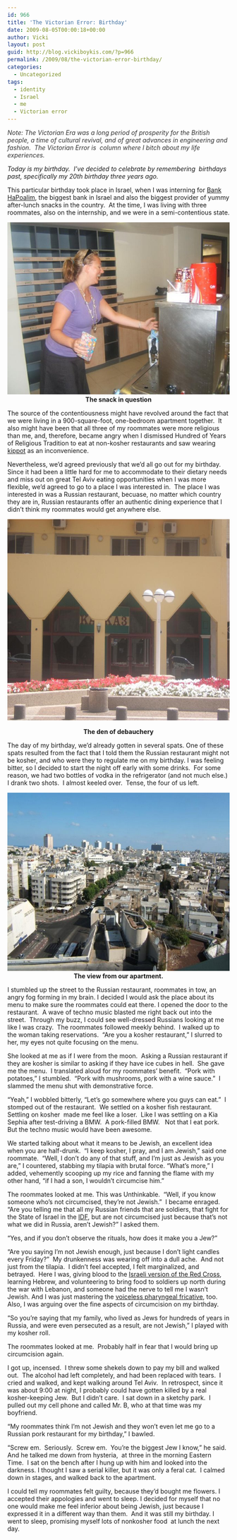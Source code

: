 ```yaml
---
id: 966
title: 'The Victorian Error: Birthday'
date: 2009-08-05T00:00:18+00:00
author: Vicki
layout: post
guid: http://blog.vickiboykis.com/?p=966
permalink: /2009/08/the-victorian-error-birthday/
categories:
  - Uncategorized
tags:
  - identity
  - Israel
  - me
  - Victorian error
---
```

<span style="color: #333333;"><span style="color: #333333;"><em>Note: The Victorian Era was a long period of prosperity for the British people, a time of cultural revival, and of great advances in engineering and fashion.  The Victorian Error is  column where I bitch about my life experiences.</em></span></span>

_Today is my birthday.  I&#8217;ve decided to celebrate by remembering  birthdays past, specifically my 20th birthday three years ago._

This particular birthday took place in Israel, when I was interning for [Bank HaPoalim](http://www.bankhapoalim.com/), the biggest bank in Israel and also the biggest provider of yummy after-lunch snacks in the country.  At the time, I was living with three roommates, also on the internship, and we were in a semi-contentious state.

<p style="text-align: center;">
  <img class="aligncenter size-full wp-image-967" title="2183485510075656412nvlfqw_ph" src="https://raw.githubusercontent.com/veekaybee/wlb/gh-pages/assets/images/2009/08/2183485510075656412nvlfqw_ph.jpg" alt="2183485510075656412nvlfqw_ph" width="520" height="390" /><strong>The snack in question</strong>
</p>

<p style="text-align: left;">
  The source of the contentiousness might have revolved around the fact that we were living in a 900-square-foot, one-bedroom apartment together.  It also might have been that all three of my roommates were more religious than me, and, therefore, became angry when I dismissed Hundred of Years of Religious Tradition to eat at non-kosher restaurants and saw wearing<a href="http://en.wikipedia.org/wiki/Kippah"> kippot</a> as an inconvenience.
</p>

Nevertheless, we&#8217;d agreed previously that we&#8217;d all go out for my birthday.  Since it had been a little hard for me to accommodate to their dietary needs and miss out on great Tel Aviv eating opportunities when I was more flexible, we&#8217;d agreed to go to a place I was interested in.  The place I was interested in was a Russian restaurant, becuase, no matter which country they are in, Russian restaurants offer an authentic dining experience that I didn&#8217;t think my roommates would get anywhere else.

[<img class="aligncenter size-full wp-image-968" title="2550097080075656412dxewbp_ph" src="https://raw.githubusercontent.com/veekaybee/wlb/gh-pages/assets/images/2009/08/2550097080075656412dxewbp_ph.jpg" alt="2550097080075656412dxewbp_ph" width="608" height="456" />](https://raw.githubusercontent.com/veekaybee/wlb/gh-pages/assets/images/2009/08/2550097080075656412dxewbp_ph.jpg)

<p style="text-align: center;">
  <strong>The den of debauchery</strong>
</p>

The day of my birthday, we&#8217;d already gotten in several spats. One of these spats resulted from the fact that I told them the Russian restaurant might not be kosher, and who were they to regulate me on my birthday. I was feeling bitter, so I decided to start the night off early with some drinks.  For some reason, we had two bottles of vodka in the refrigerator (and not much else.)  I drank two shots.  I almost keeled over.  Tense, the four of us left.

<p style="text-align: center;">
  <a href="https://raw.githubusercontent.com/veekaybee/wlb/gh-pages/assets/images/2009/08/2288485300075656412iipqhi_ph.jpg"><img class="aligncenter size-full wp-image-971" title="2288485300075656412iipqhi_ph" src="https://raw.githubusercontent.com/veekaybee/wlb/gh-pages/assets/images/2009/08/2288485300075656412iipqhi_ph.jpg" alt="2288485300075656412iipqhi_ph" width="539" height="404" /></a><strong>The view from our apartment.</strong>
</p>

I stumbled up the street to the Russian restaurant, roommates in tow, an angry fog forming in my brain. I decided I would ask the place about its  menu to make sure the roommates could eat there. I opened the door to the restaurant.  A wave of techno music blasted me right back out into the street.  Through my buzz, I could see well-dressed Russians looking at me like I was crazy.  The roommates followed meekly behind.  I walked up to the woman taking reservations.  &#8220;Are you a kosher restaurant,&#8221; I slurred to her, my eyes not quite focusing on the menu.

She looked at me as if I were from the moon.  Asking a Russian restaurant if they are kosher is similar to asking if they have ice cubes in hell.  She gave me the menu.  I translated aloud for my roommates&#8217; benefit.  &#8220;Pork with potatoes,&#8221; I stumbled.  &#8220;Pork with mushrooms, pork with a wine sauce.&#8221;  I slammed the menu shut with demonstrative force.

&#8220;Yeah,&#8221; I wobbled bitterly, &#8220;Let&#8217;s go somewhere where you guys can eat.&#8221;  I stomped out of the restaurant.  We settled on a kosher fish restaurant.  Settling on kosher  made me feel like a loser.  Like I was settling on a Kia Sephia after test-driving a BMW.  A pork-filled BMW.   Not that I eat pork.  But the techno music would have been awesome.

We started talking about what it means to be Jewish, an excellent idea when you are half-drunk.  &#8220;I keep kosher, I pray, and I am Jewish,&#8221; said one roommate.  &#8220;Well, I don&#8217;t do any of that stuff, and I&#8217;m just as Jewish as you are,&#8221; I countered, stabbing my tilapia with brutal force. &#8220;What&#8217;s more,&#8221; I added, vehemently scooping up my rice and fanning the flame with my other hand, &#8220;if I had a son, I wouldn&#8217;t circumcise him.&#8221;

The roommates looked at me. This was Unthinkable.  &#8220;Well, if you know someone who&#8217;s not circumcised, they&#8217;re not Jewish.&#8221;  I became enraged.  &#8220;Are you telling me that all my Russian friends that are soldiers, that fight for the State of Israel in the [IDF](http://en.wikipedia.org/wiki/Israel_Defense_Forces), but are not circumcised just because that&#8217;s not what we did in Russia, aren&#8217;t Jewish?&#8221; I asked them.

&#8220;Yes, and if you don&#8217;t observe the rituals, how does it make you a Jew?&#8221;

&#8220;Are you saying I&#8217;m not Jewish enough, just because I don&#8217;t light candles every Friday?&#8221;  My drunkenness was wearing off into a dull ache.  And not just from the tilapia.  I didn&#8217;t feel accepted, I felt marginalized, and betrayed.  Here I was, giving blood to the [Israeli version of the Red Cross](http://en.wikipedia.org/wiki/Magen_David_Adom),  learning Hebrew, and volunteering to bring food to soldiers up north during the war with Lebanon, and someone had the nerve to tell me I wasn&#8217;t Jewish. And I was just mastering the [voiceless pharyngeal fricative](http://en.wikipedia.org/wiki/Voiceless_pharyngeal_fricative), too.   Also, I was arguing over the fine aspects of circumcision on my birthday.

&#8220;So you&#8217;re saying that my family, who lived as Jews for hundreds of years in Russia, and were even persecuted as a result, are not Jewish,&#8221; I played with my kosher roll.

The roommates looked at me.  Probably half in fear that I would bring up circumcision again.

I got up, incensed.  I threw some shekels down to pay my bill and walked out.  The alcohol had left completely, and had been replaced with tears.  I cried and walked, and kept walking around Tel Aviv.  In retrospect, since it was about 9:00 at night, I probably could have gotten killed by a real kosher-keeping Jew.  But I didn&#8217;t care.  I sat down in a sketchy park.  I pulled out my cell phone and called Mr. B, who at that time was my boyfriend.

&#8220;My roommates think I&#8217;m not Jewish and they won&#8217;t even let me go to a Russian pork restaurant for my birthday,&#8221; I bawled.

&#8220;Screw em.  Seriously.  Screw em.  You&#8217;re the biggest Jew I know,&#8221; he said.  And he talked me down from hysteria,  at three in the morning Eastern Time.  I sat on the bench after I hung up with him and looked into the darkness. I thought I saw a serial killer, but it was only a feral cat.  I calmed down in stages, and walked back to the apartment.

I could tell my roommates felt guilty, because they&#8217;d bought me flowers. I accepted their appologies and went to sleep. I decided for myself that no one would make me feel inferior about being Jewish, just because I expressed it in a different way than them.  And it was still my birthday. I went to sleep, promising myself lots of nonkosher food  at lunch the next day.